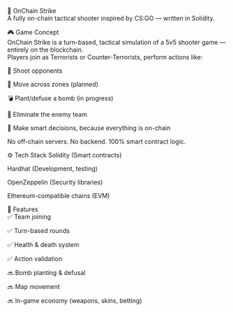 🧨 OnChain Strike       
A fully on-chain tactical shooter inspired by CS:GO — written in Solidity.    
        
<!-- Заменишь ссылку на баннер позже -->  
   
🎮 Game Concept      
OnChain Strike is a turn-based, tactical simulation of a 5v5 shooter game — entirely on the blockchain.      
Players join as Terrorists or Counter-Terrorists, perform actions like:      
  
🔫 Shoot opponents
    
🚶 Move across zones (planned) 

💣 Plant/defuse a bomb (in progress)   
  
🎯 Eliminate the enemy team  
    
🧠 Make smart decisions, because everything is on-chain

No off-chain servers. No backend. 100% smart contract logic.

⚙️ Tech Stack
Solidity (Smart contracts)   

Hardhat (Development, testing)
  
OpenZeppelin (Security libraries)  

Ethereum-compatible chains (EVM)  

🚀 Features  
✅ Team joining

✅ Turn-based rounds

✅ Health & death system

✅ Action validation

🔜 Bomb planting & defusal  

🔜 Map movement

🔜 In-game economy (weapons, skins, betting)
